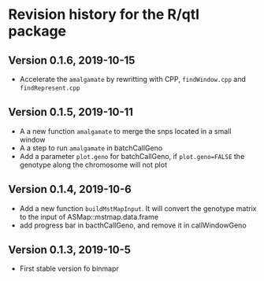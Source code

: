 # Revision history for the R/qtl package

## Version 0.1.6, 2019-10-15

- Accelerate the `amalgamate` by rewritting with CPP, `findWindow.cpp`   and `findRepresent.cpp`

## Version 0.1.5, 2019-10-11

- A a new function `amalgamate` to merge the snps located in a
  small window
- A a step to run `amalgamate` in batchCallGeno
- Add a parameter `plot.geno` for batchCallGeno, if `plot.geno=FALSE`
  the genotype along the chromosome will not plot

## Version 0.1.4, 2019-10-6

- Add a new function `buildMstMapInput`. It will convert the 
  genotype matrix to the input of ASMap::mstmap.data.frame
- add progress bar in bacthCallGeno, and remove it in callWindowGeno

## Version 0.1.3, 2019-10-5

- First stable version fo binmapr 
